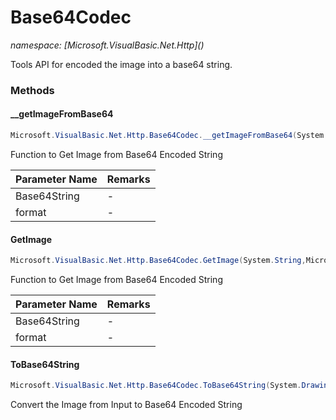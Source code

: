 ﻿# Base64Codec
_namespace: [Microsoft.VisualBasic.Net.Http](<a href="#" onClick="load('/docs/Microsoft.VisualBasic.Net.Http/index.md')"></a>)_

Tools API for encoded the image into a base64 string.



### Methods

#### __getImageFromBase64
```csharp
Microsoft.VisualBasic.Net.Http.Base64Codec.__getImageFromBase64(System.String,System.Drawing.Imaging.ImageFormat)
```
Function to Get Image from Base64 Encoded String

|Parameter Name|Remarks|
|--------------|-------|
|Base64String|-|
|format|-|


#### GetImage
```csharp
Microsoft.VisualBasic.Net.Http.Base64Codec.GetImage(System.String,Microsoft.VisualBasic.Imaging.ImageFormats)
```
Function to Get Image from Base64 Encoded String

|Parameter Name|Remarks|
|--------------|-------|
|Base64String|-|
|format|-|


#### ToBase64String
```csharp
Microsoft.VisualBasic.Net.Http.Base64Codec.ToBase64String(System.Drawing.Bitmap,Microsoft.VisualBasic.Imaging.ImageFormats)
```
Convert the Image from Input to Base64 Encoded String


